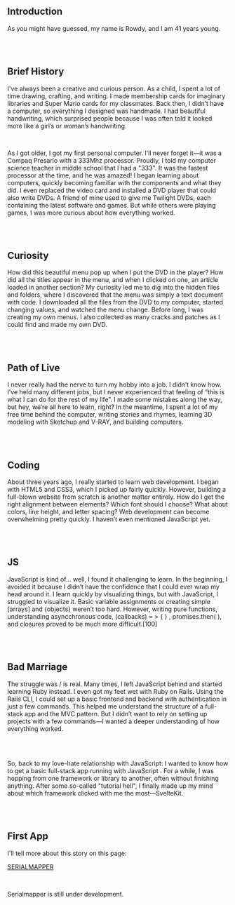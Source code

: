 <h2 class="about__heading">Introduction</h2>

<p class="about__paragraph">As you might have guessed, my name is Rowdy, and I am 41 years young.</p>

<br>
<br>

<h2 class="about__heading">Brief History</h2>

<p class="about__paragraph">I've always been a creative and curious person. As a child, I spent a lot of time <span class="drawing__span">drawing</span>, <span class="crafting__span">crafting</span>, and <span class="writing__span">writing</span>. I made membership cards for imaginary libraries and Super Mario cards for my classmates. Back then, I didn’t have a computer, so everything I designed was handmade. I had beautiful handwriting, which surprised people because I was often told it looked more like a girl’s or woman’s handwriting.</p>

<br>

<p class="about__paragraph">As I got older, I got my first personal computer. I’ll never forget it—it was a <span class="compaq__span sky">Compaq Presario</span> with a <span class="mhz__span">333Mhz</span> processor. Proudly, I told my computer science teacher in middle school that I had a "333". It was the fastest processor at the time, and he was amazed! I began learning about computers, quickly becoming familiar with the components and what they did. I even replaced the video card and installed a <span class="dvd__span">DVD</span> player that could also write DVDs. A friend of mine used to give me Twilight DVDs, each containing the latest software and games. But while others were playing games, I was more curious about how everything worked.</p>

<br>
<br>

<h2 class="about__heading">Curiosity</h2>

<p class="about__paragraph">How did this beautiful menu pop up when I put the DVD in the player? How did all the titles appear in the menu, and when I clicked on one, an article loaded in another section? My curiosity led me to dig into the hidden <span class="files__span">files</span> and <span class="folders__span">folders</span>, where I discovered that the menu was simply a text document with code. I downloaded all the files from the <span class="dvd__span sky">DVD</span> to my computer, started changing values, and watched the menu change. Before long, I was creating my own menus. I also collected as many cracks and patches as I could find and made my own DVD.</p>

<br>
<br>

<h2 class="about__heading">Path of Live</h2>

<p class="about__paragraph">I never really had the nerve to turn my hobby into a job. I didn’t know how. I’ve held many different jobs, but I never experienced that feeling of “this is what I can do for the rest of my life”. I made some mistakes along the way, but hey, we’re all here to learn, right? In the meantime, I spent a lot of my free time behind the computer, writing stories and rhymes, learning 3D modeling with <span class="sketchup__span">Sketchup</span> and <span class="vray__span">V-RAY</span>, and building computers.</p>

<br>
<br>

<h2 class="about__heading yellow">Coding</h2>

<p class="about__paragraph">About three years ago, I really started to learn web development. I began with <span class="html__span">HTML5</span> and <span class="css__span">CSS3</span>, which I picked up fairly quickly. However, building a full-blown website from scratch is another matter entirely. How do I get the right alignment between elements? Which font should I choose? What about colors, line height, and letter spacing? Web development can become overwhelming pretty quickly. I haven’t even mentioned <span class="javascript__span">JavaScript</span> yet.</p>

<br>
<br>

<h2 class="about__heading text orna">JS</h2>

<p class="about__paragraph"><span class="javascript__span">JavaScript</span> is kind of… well, I found it challenging to learn. In the beginning, I avoided it because I didn’t have the confidence that I could ever wrap my head around it. I learn quickly by visualizing things, but with <span class="javascript__span">JavaScript</span>, I struggled to visualize it. Basic variable assignments or creating simple <span class="brackets__span">&lbrack;</span>arrays<span class="brackets__span">&rbrack;</span> and <span class="curly__span">&lbrace;</span>objects<span class="curly__span">&rbrace;</span> weren’t too hard. However, writing pure functions, understanding <span class="async__span">async</span>chronous code, <span class="callback__span">&lpar;</span>callbacks<span class="callback__span">&rpar;</span> <span class="arrow__span">&#61; &gt;</span>  <span class="curly__span">&lbrace; &rbrace;</span> , promises.<span class="async__span">then</span><span class="callback__span">&lpar;</span> <span class="callback__span">&rpar;</span>, and closures proved to be much more difficult.<span class="brackets__span">&lbrack;</span>100<span class="brackets__span">&rbrack;</span></p>

<br>
<br>

<h2 class="about__heading">Bad Marriage</h2>

<p class="about__paragraph yell">The struggle was / is real. Many times, I left <span class="javascript__span">JavaScript</span> behind and started learning <span class="ruby__span">Ruby</span> instead. I even got my feet wet with <span class="rails__span">Ruby on Rails</span>. Using the Rails <span class="cli__span">CLI</span>, I could set up a basic frontend and backend with authentication in just a few commands. This helped me understand the structure of a full-stack app and the <span class="mvc__span">MVC</span> pattern. But I didn’t want to rely on setting up projects with a few commands—I wanted a deeper understanding of how everything worked.</p>

<br>
<br>

<p class="about__paragraph oran">So, back to my love-hate relationship with <span class="javascript__span">JavaScript</span>: I wanted to know how to get a basic full-stack app running with <span class="javascript__span">JavaScript</span> . For a while, I was hopping from one framework or library to another, often without finishing anything. After some so-called "tutorial hell", I finally made up my mind about which framework clicked with me the most—<span class="svelte__span">SvelteKit</span>.</p>

<br>
<br>

<h2 class="about__heading">First App</h2>

<p class="about__paragraph">I'll tell more about this story on this page:

<a class="about__serialmapper__link" href="/app/private">SERIALMAPPER</a>

</p>

<br>

<p class="about__paragraph">Serialmapper is still under development.</p>
